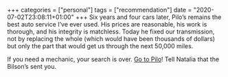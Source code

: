 +++
categories = ["personal"]
tags = ["recommendation"]
date = "2020-07-02T23:08:11+01:00"
+++
Six years and four cars later, Pilo’s remains the best auto service I’ve ever used. His prices are reasonable, his work is thorough, and his integrity is matchless. Today he fixed our transmission, not by replacing the whole (which would have been thousands of dollars) but only the part that would get us through the next 50,000 miles.

If you need a mechanic, your search is over. [Go to Pilo](https://www.google.com/maps/place/Bryn+Mawr+%26+Kedzie+Auto+Service,+Inc.,+5604+N+Jersey+Ave,+Chicago,+IL+60659/@41.9812317,-87.7012483,13z/data=!4m2!3m1!1s0x880fce0f0c2577bb:0x6b854ab509fa1d6)! Tell Natalia that the Bilson’s sent you.
